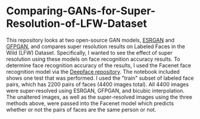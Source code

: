 # Comparing-GANs-for-Super-Resolution-of-LFW-Dataset

This repository looks at two open-source GAN models, [ESRGAN](https://github.com/xinntao/ESRGAN) and [GFPGAN](https://github.com/TencentARC/GFPGAN), and compares super resolution results on Labeled Faces in the Wild (LFW) Dataset. Specifically, I wanted to see the effect of super resolution using these models on face recognition accuracy results. 
To determine face recognition accuracy of the results, I used the Facenet face recognition model via the [Deepface repository](https://github.com/serengil/deepface). 
The notebook included shows one test that was performed. I used the "train" subset of labeled face pairs, which has 2200 pairs of faces (4400 images total). All 4400 images were super-resolved using ESRGAN, GFPGAN, and bicubic interpolation.
The unaltered images, as well as the super-resolved images using the three methods above, were passed into the Facenet model which predicts whether or not the pairs of faces are the same person or not. 
